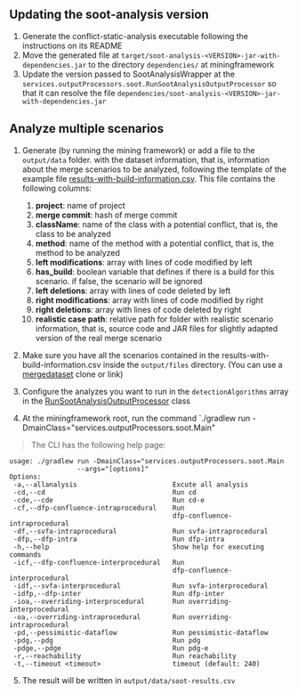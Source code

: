 ## Updating the soot-analysis version

1. Generate the conflict-static-analysis executable following the instructions on its README
2. Move the generated file at `target/soot-analysis-<VERSION>-jar-with-dependencies.jar` to the
   directory `dependencies/` at miningframework
3. Update the version passed to SootAnalysisWrapper at
   the `services.outputProcessors.soot.RunSootAnalysisOutputProcessor` so that it can resolve the
   file `dependencies/soot-analysis-<VERSION>-jar-with-dependencies.jar`

## Analyze multiple scenarios

1. Generate (by running the mining framework) or add a file to the `output/data` folder. with the dataset information,
   that is, information about the merge scenarios to be analyzed, following the template of the example
   file [results-with-build-information.csv](../../../../../results-with-build-information.csv). This file contains the
   following columns:
    1. **project**: name of project
    2. **merge commit**: hash of merge commit
    3. **className**: name of the class with a potential conflict, that is, the class to be analyzed
    4. **method**: name of the method with a potential conflict, that is, the method to be analyzed
    5. **left modifications**: array with lines of code modified by left
    6. **has_build**: boolean variable that defines if there is a build for this scenario. if false, the scenario will
       be ignored
    7. **left deletions**: array with lines of code deleted by left
    8. **right modifications**: array with lines of code modified by right
    9. **right deletions**: array with lines of code deleted by right
    10. **realistic case path**: relative path for folder with realistic scenario information, that is, source code and
        JAR files for slightly adapted version of the real merge scenario

2. Make sure you have all the scenarios contained in the results-with-build-information.csv inside the `output/files`
   directory. (You can use a [mergedataset](https://github.com/spgroup/mergedataset) clone or link)
3. Configure the analyzes you want to run in the `detectionAlgorithms` array in
   the [RunSootAnalysisOutputProcessor](./RunSootAnalysisOutputProcessor.groovy) class
4. At the miningframework root, run the command `./gradlew run -DmainClass="services.outputProcessors.soot.Main"
   
> The CLI has the following help page:
```
usage: ./gradlew run -DmainClass="services.outputProcessors.soot.Main
                 --args="[options]"
Options:
 -a,--allanalysis                        Excute all analysis
 -cd,--cd                                Run cd
 -cde,--cde                              Run cd-e
 -cf,--dfp-confluence-intraprocedural    Run
                                         dfp-confluence-intraprocedural
 -df,--svfa-intraprocedural              Run svfa-intraprocedural
 -dfp,--dfp-intra                        Run dfp-intra
 -h,--help                               Show help for executing commands
 -icf,--dfp-confluence-interprocedural   Run
                                         dfp-confluence-interprocedural
 -idf,--svfa-interprocedural             Run svfa-interprocedural
 -idfp,--dfp-inter                       Run dfp-inter
 -ioa,--overriding-interprocedural       Run overriding-interprocedural
 -oa,--overriding-intraprocedural        Run overriding-intraprocedural
 -pd,--pessimistic-dataflow              Run pessimistic-dataflow
 -pdg,--pdg                              Run pdg
 -pdge,--pdge                            Run pdg-e
 -r,--reachability                       Run reachability
 -t,--timeout <timeout>                  timeout (default: 240)
```
5. The result will be written in `output/data/soot-results.csv`